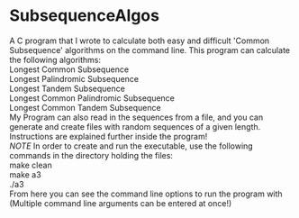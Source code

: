 # SubsequenceAlgos
A C program that I wrote to calculate both easy and difficult 'Common Subsequence' algorithms on the command line. 
This program can calculate the following algorithms:  
Longest Common Subsequence  
Longest Palindromic Subsequence  
Longest Tandem Subsequence  
Longest Common Palindromic Subsequence  
Longest Common Tandem Subsequence  
My Program can also read in the sequences from a file, and you can generate and create files with random sequences of a given length.  
Instructions are explained further inside the program!  
*NOTE* In order to create and run the executable, use the following commands in the directory holding the files:  
make clean  
make a3  
./a3  
From here you can see the command line options to run the program with (Multiple command line arguments can be entered at once!)  


